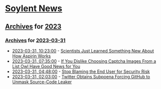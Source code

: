 # [Soylent News](../../../README.md)

## [Archives](../../index.md) for [2023](../index.md)

### [Archives](../../index.md) for [2023-03-31](index.md)

* [2023-03-31, 10:23:00](https://soylentnews.org/article.pl?sid=23/03/30/1817206&from=rss) - [Scientists Just Learned Something New About How Aspirin Works](https://soylentnews.org/article.pl?sid=23/03/30/1817206&from=rss)
* [2023-03-31, 07:35:00](https://soylentnews.org/article.pl?sid=23/03/30/189257&from=rss) - [If You Dislike Choosing Captcha Images From a List Owl Have Good News for You](https://soylentnews.org/article.pl?sid=23/03/30/189257&from=rss)
* [2023-03-31, 04:48:00](https://soylentnews.org/article.pl?sid=23/03/30/180234&from=rss) - [Stop Blaming the End User for Security Risk](https://soylentnews.org/article.pl?sid=23/03/30/180234&from=rss)
* [2023-03-31, 02:03:00](https://soylentnews.org/article.pl?sid=23/03/30/1755249&from=rss) - [Twitter Obtains Subpoena Forcing GitHub to Unmask Source-Code Leaker](https://soylentnews.org/article.pl?sid=23/03/30/1755249&from=rss)
